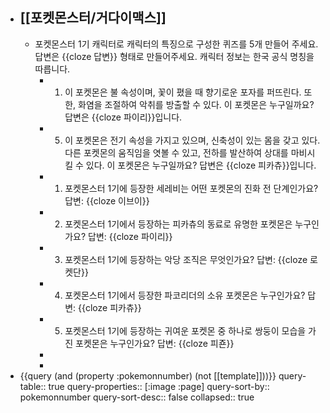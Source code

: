 - [[포켓몬스터/거다이맥스]]
	-
	- 포켓몬스터 1기 캐릭터로 캐릭터의 특징으로 구성한 퀴즈를 5개 만들어 주세요. 답변은 {{cloze 답변}} 형태로 만들어주세요. 캐릭터 정보는 한국 공식 명칭을 따릅니다.
		- 1. 이 포켓몬은 불 속성이며, 꽃이 폈을 때 향기로운 포자를 퍼뜨린다. 또한, 화염을 조절하여 악취를 방출할 수 있다. 이 포켓몬은 누구일까요? 답변은 {{cloze 파이리}}입니다.
		- 5. 이 포켓몬은 전기 속성을 가지고 있으며, 신축성이 있는 몸을 갖고 있다. 다른 포켓몬의 움직임을 엿볼 수 있고, 전하를 발산하여 상대를 마비시킬 수 있다. 이 포켓몬은 누구일까요? 답변은 {{cloze 피카츄}}입니다.
		- 1. 포켓몬스터 1기에 등장한 세레비는 어떤 포켓몬의 진화 전 단계인가요? 
		     답변: {{cloze 이브이}}
		- 2. 포켓몬스터 1기에서 등장하는 피카츄의 동료로 유명한 포켓몬은 누구인가요?
		     답변: {{cloze 파이리}}
		- 3. 포켓몬스터 1기에 등장하는 악당 조직은 무엇인가요?
		     답변: {{cloze 로켓단}}
		- 4. 포켓몬스터 1기에서 등장한 파코리더의 소유 포켓몬은 누구인가요?
		     답변: {{cloze 피카츄}}
		- 5. 포켓몬스터 1기에 등장하는 귀여운 포켓몬 중 하나로 쌍둥이 모습을 가진 포켓몬은 누구인가요?
		     답변: {{cloze 피죤}}
		-
		-
- {{query (and (property :pokemonnumber) (not [[template]]))}}
  query-table:: true
  query-properties:: [:image :page]
  query-sort-by:: pokemonnumber
  query-sort-desc:: false
  collapsed:: true
